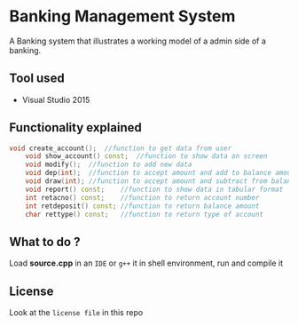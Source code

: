 # Banking Management System
A Banking system that illustrates a working model of a admin side of a banking.
## Tool used
* Visual Studio 2015
## Functionality explained
```C++
void create_account();	//function to get data from user
	void show_account() const;	//function to show data on screen
	void modify();	//function to add new data
	void dep(int);	//function to accept amount and add to balance amount
	void draw(int);	//function to accept amount and subtract from balance amount
	void report() const;	//function to show data in tabular format
	int retacno() const;	//function to return account number
	int retdeposit() const;	//function to return balance amount
	char rettype() const;	//function to return type of account
```
## What to do ?
Load **source.cpp** in an `IDE` or `g++` it in shell environment, run and compile it
## License
Look at the `license file` in this repo
